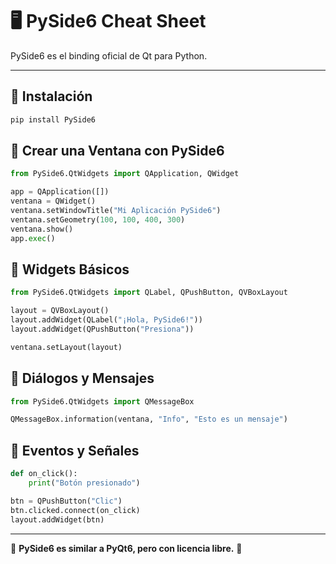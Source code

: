# 🖥️ PySide6 Cheat Sheet

PySide6 es el binding oficial de Qt para Python.

---

## 🚀 Instalación
```bash
pip install PySide6
```

## 📌 Crear una Ventana con PySide6
```python
from PySide6.QtWidgets import QApplication, QWidget

app = QApplication([])
ventana = QWidget()
ventana.setWindowTitle("Mi Aplicación PySide6")
ventana.setGeometry(100, 100, 400, 300)
ventana.show()
app.exec()
```

## 🎨 Widgets Básicos
```python
from PySide6.QtWidgets import QLabel, QPushButton, QVBoxLayout

layout = QVBoxLayout()
layout.addWidget(QLabel("¡Hola, PySide6!"))
layout.addWidget(QPushButton("Presiona"))

ventana.setLayout(layout)
```

## 📂 Diálogos y Mensajes
```python
from PySide6.QtWidgets import QMessageBox

QMessageBox.information(ventana, "Info", "Esto es un mensaje")
```

## 🔄 Eventos y Señales
```python
def on_click():
    print("Botón presionado")

btn = QPushButton("Clic")
btn.clicked.connect(on_click)
layout.addWidget(btn)
```

---

📌 **PySide6 es similar a PyQt6, pero con licencia libre.** 🚀
